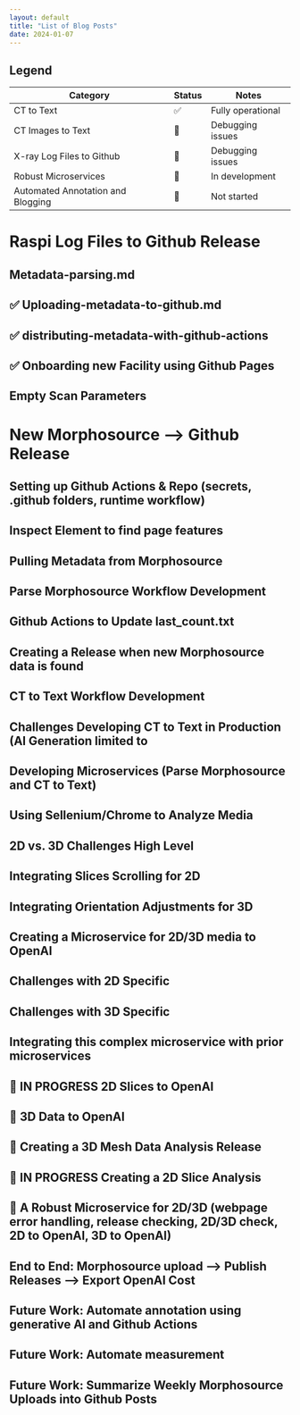 ```yaml
---
layout: default
title: "List of Blog Posts"
date: 2024-01-07
---
```


## Legend 
| Category | Status | Notes |
|-----------|--------|-------|
| CT to Text | ✅ | Fully operational |
| CT Images to Text | 🔧 | Debugging issues |
| X-ray Log Files to Github | 🔧 | Debugging  issues |
| Robust Microservices | 🚧 | In development |
| Automated Annotation and Blogging | 🔴 | Not started |



# Raspi Log Files to Github Release

## Metadata-parsing.md
## ✅ Uploading-metadata-to-github.md
## ✅ distributing-metadata-with-github-actions
## ✅ Onboarding new Facility using Github Pages
## Empty Scan Parameters
## 


# New Morphosource --> Github Release


##  Setting up Github Actions & Repo (secrets, .github folders, runtime workflow)
##  Inspect Element to find page features
##  Pulling Metadata from Morphosource
##  Parse Morphosource Workflow Development
## Github Actions to Update last_count.txt
## Creating a Release when new Morphosource data is found
## CT to Text Workflow Development
## Challenges Developing CT to Text in Production (AI Generation limited to
## Developing Microservices (Parse Morphosource and CT to Text)
## Using Sellenium/Chrome to Analyze Media
## 2D vs. 3D Challenges High Level
## Integrating Slices Scrolling for 2D
## Integrating Orientation Adjustments for 3D
## Creating a Microservice for 2D/3D media to OpenAI
## Challenges with 2D Specific
## Challenges with 3D Specific
## Integrating this complex microservice with prior microservices
## 🔴 IN PROGRESS 2D Slices to OpenAI
## 🚧 3D Data to OpenAI
## 🚧 Creating a 3D Mesh Data Analysis Release
## 🔴 IN PROGRESS Creating a 2D Slice Analysis
## 🚧 A Robust Microservice for 2D/3D (webpage error handling, release checking, 2D/3D check, 2D to OpenAI, 3D to OpenAI)
## End to End: Morphosource upload --> Publish Releases --> Export OpenAI Cost
## Future Work: Automate annotation using generative AI and Github Actions
## Future Work: Automate measurement
## Future Work: Summarize Weekly Morphosource Uploads into Github Posts




